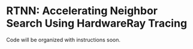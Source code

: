 # RTNN: Accelerating Neighbor Search Using HardwareRay Tracing

Code will be organized with instructions soon.
